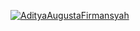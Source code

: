 [![AdityaAugustaFirmansyah](https://circleci.com/gh/AdityaAugustaFirmansyah/MovieMade.svg?style=svg)](https://circleci.com/gh/AdityaAugustaFirmansyah/MovieMade)
